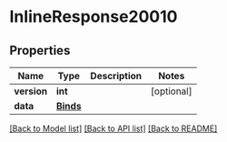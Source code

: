 # InlineResponse20010

## Properties
Name | Type | Description | Notes
------------ | ------------- | ------------- | -------------
**version** | **int** |  | [optional] 
**data** | [**Binds**](Binds.md) |  | 

[[Back to Model list]](../README.md#documentation-for-models) [[Back to API list]](../README.md#documentation-for-api-endpoints) [[Back to README]](../README.md)

